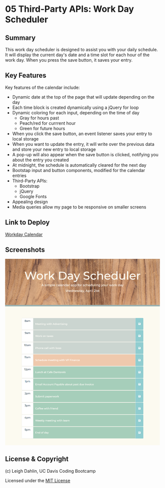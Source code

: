# 05 Third-Party APIs: Work Day Scheduler

## Summary

This work day scheduler is designed to assist you with your daily schedule. It will display the current day's date and a time slot for each hour of the work day. When you press the save button, it saves your entry.

## Key Features

Key features of the calendar include:

* Dynamic date at the top of the page that will update depending on the day
* Each time block is created dynamically using a jQuery for loop
* Dynamic coloring for each input, depending on the time of day
    * Gray for hours past
    * Peach/red for currrent hour
    * Green for future hours
* When you click the save button, an event listener saves your entry to local storage
* When you want to update the entry, it will write over the previous data and store your new entry to local storage
* A pop-up will also appear when the save button is clicked, notifying you about the entry you created
* At midnight, the schedule is automatically cleared for the next day
* Bootstap input and button components, modified for the calendar entries
* Third-Party APIs:
    * Bootstrap
    * jQuery
    * Google Fonts
* Appealing design
* Media queries allow my page to be responsive on smaller screens

## Link to Deploy

[Workday Calendar](https://leighdahlin.github.io/work-day-scheduler/)

## Screenshots

![Screenshot of Calendar](Assets/Images/calendar-screenshot.png)

##  License & Copyright

(c) Leigh Dahlin, UC Davis Coding Bootcamp

Licensed under the [MIT License](License.md)